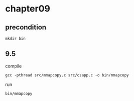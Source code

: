# chapter09

## precondition
````shell
mkdir bin
````

## 9.5

compile

    gcc -pthread src/mmapcopy.c src/csapp.c -o bin/mmapcopy

run

    bin/mmapcopy